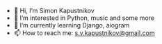 - 👋 Hi, I’m Simon Kapustnikov
- 👀 I’m interested in Python, music and some more
- 🌱 I’m currently learning Django, aiogram
- 📫 How to reach me: s.v.kapustnikov@gmail.com
